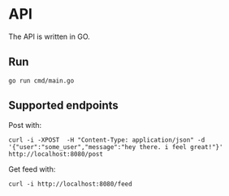 # API

The API is written in GO.

## Run

```go run cmd/main.go```

## Supported endpoints

Post with:
```
curl -i -XPOST  -H "Content-Type: application/json" -d '{"user":"some_user","message":"hey there. i feel great!"}' http://localhost:8080/post
```

Get feed with:
```
curl -i http://localhost:8080/feed
```
